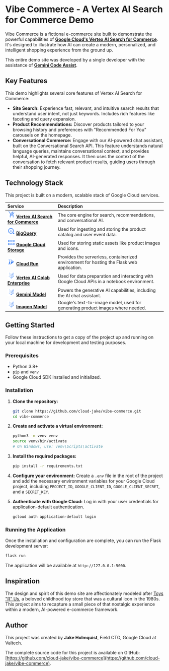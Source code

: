 # Vibe Commerce - A Vertex AI Search for Commerce Demo

Vibe Commerce is a fictional e-commerce site built to demonstrate the powerful capabilities of **[Google Cloud's Vertex AI Search for Commerce](https://cloud.google.com/solutions/vertex-ai-search-commerce)**. It's designed to illustrate how AI can create a modern, personalized, and intelligent shopping experience from the ground up.

This entire demo site was developed by a single developer with the assistance of **[Gemini Code Assist](https://codeassist.google/)**.

## Key Features

This demo highlights several core features of Vertex AI Search for Commerce:

*   **Site Search:** Experience fast, relevant, and intuitive search results that understand user intent, not just keywords. Includes rich features like faceting and query expansion.
*   **Product Recommendations:** Discover products tailored to your browsing history and preferences with "Recommended For You" carousels on the homepage.
*   **Conversational Commerce:** Engage with our AI-powered chat assistant, built on the Conversational Search API. This feature understands natural language queries, maintains conversational context, and provides helpful, AI-generated responses. It then uses the context of the conversation to fetch relevant product results, guiding users through their shopping journey.

## Technology Stack

This project is built on a modern, scalable stack of Google Cloud services.

| Service | Description |
| :--- | :--- |
| <img src="https://raw.githubusercontent.com/cloud-jake/vibe-commerce/main/static/icons/vertex-ai-search.svg" width="24"> **[Vertex AI Search for Commerce](https://cloud.google.com/solutions/vertex-ai-search-commerce)** | The core engine for search, recommendations, and conversational AI. |
| <img src="https://raw.githubusercontent.com/cloud-jake/vibe-commerce/main/static/icons/bigquery.svg" width="24"> **[BigQuery](https://cloud.google.com/bigquery)** | Used for ingesting and storing the product catalog and user event data. |
| <img src="https://raw.githubusercontent.com/cloud-jake/vibe-commerce/main/static/icons/cloud-storage.svg" width="24"> **[Google Cloud Storage](https://cloud.google.com/storage)** | Used for storing static assets like product images and icons. |
| <img src="https://raw.githubusercontent.com/cloud-jake/vibe-commerce/main/static/icons/cloud-run.svg" width="24"> **[Cloud Run](https://cloud.google.com/run)** | Provides the serverless, containerized environment for hosting the Flask web application. |
| <img src="https://raw.githubusercontent.com/cloud-jake/vibe-commerce/main/static/icons/colab-enterprise.svg" width="24"> **[Vertex AI Colab Enterprise](https://cloud.google.com/colab/docs/introduction)** | Used for data preparation and interacting with Google Cloud APIs in a notebook environment. |
| <img src="https://raw.githubusercontent.com/cloud-jake/vibe-commerce/main/static/icons/gemini.svg" width="24"> **[Gemini Model](https://deepmind.google/models/gemini/)** | Powers the generative AI capabilities, including the AI chat assistant. |
| <img src="https://raw.githubusercontent.com/cloud-jake/vibe-commerce/main/static/icons/imagen.svg" width="24"> **[Imagen Model](https://deepmind.google.com/models/imagen/)** | Google's text-to-image model, used for generating product images where needed. |

## Getting Started

Follow these instructions to get a copy of the project up and running on your local machine for development and testing purposes.

### Prerequisites

*   Python 3.8+
*   `pip` and `venv`
*   Google Cloud SDK installed and initialized.

### Installation

1.  **Clone the repository:**
    ```bash
    git clone https://github.com/cloud-jake/vibe-commerce.git
    cd vibe-commerce
    ```

2.  **Create and activate a virtual environment:**
    ```bash
    python3 -m venv venv
    source venv/bin/activate
    # On Windows, use: venv\Scripts\activate
    ```

3.  **Install the required packages:**
    ```bash
    pip install -r requirements.txt
    ```

4.  **Configure your environment:**
    Create a `.env` file in the root of the project and add the necessary environment variables for your Google Cloud project, including `PROJECT_ID`, `GOOGLE_CLIENT_ID`, `GOOGLE_CLIENT_SECRET`, and a `SECRET_KEY`.

5.  **Authenticate with Google Cloud:**
    Log in with your user credentials for application-default authentication.
    ```bash
    gcloud auth application-default login
    ```

### Running the Application

Once the installation and configuration are complete, you can run the Flask development server:
```bash
flask run
```
The application will be available at `http://127.0.0.1:5000`.

## Inspiration

The design and spirit of this demo site are affectionately modeled after [Toys "R" Us](https://en.wikipedia.org/wiki/Toys_%22R%22_Us), a beloved childhood toy store that was a cultural icon in the 1980s. This project aims to recapture a small piece of that nostalgic experience within a modern, AI-powered e-commerce framework.

## Author

This project was created by **Jake Holmquist**, Field CTO, Google Cloud at Valtech.

The complete source code for this project is available on GitHub: [https://github.com/cloud-jake/vibe-commerce](https://github.com/cloud-jake/vibe-commerce).